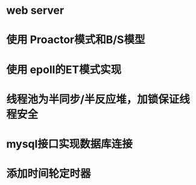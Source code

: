 # web server
# 使用 Proactor模式和B/S模型
# 使用 epoll的ET模式实现
# 线程池为半同步/半反应堆，加锁保证线程安全
# mysql接口实现数据库连接
# 添加时间轮定时器